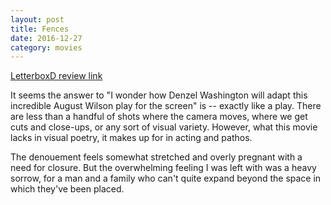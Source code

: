 ```yaml
---
layout: post
title: Fences 
date: 2016-12-27
category: movies
---
```

 
[LetterboxD review link](http://letterboxd.com/samarthbhaskar/film/fences-2016/)

It seems the answer to "I wonder how Denzel Washington will adapt this incredible August Wilson play for the screen" is -- exactly like a play. There are less than a handful of shots where the camera moves, where we get cuts and close-ups, or any sort of visual variety. However, what this movie lacks in visual poetry, it makes up for in acting and pathos. 

The denouement feels somewhat stretched and overly pregnant with a need for closure. But the overwhelming feeling I was left with was a heavy sorrow, for a man and a family who can't quite expand beyond the space in which they've been placed.